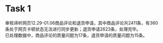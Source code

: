 # Task 1
审核谛听网页12.29-01.06商品评论和退货申请，其中商品评论共2411条，有360条处于网页卡顿状态无法进行同步更新；退货申请2623条，处理完毕。<br>
已处理数据中，商品评论的质量问题为17条，退货申请的质量问题为15条。
